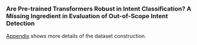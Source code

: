 ### Are Pre-trained Transformers Robust in Intent Classification? A Missing Ingredient in Evaluation of Out-of-Scope Intent Detection

[Appendix]() shows more details of the dataset construction.
